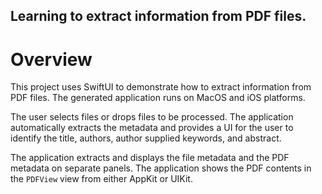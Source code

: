 Learning to extract information from PDF files.
---
# Overview
This project uses SwiftUI to demonstrate how to extract information from PDF files.  The generated application runs on MacOS and iOS platforms.

The user selects files or drops files to be processed.  The application automatically extracts the metadata and provides a UI for the user to identify the title, authors, author supplied keywords, and abstract.

The application extracts and displays the file metadata and the PDF metadata on separate panels.  The application shows the PDF contents in the `PDFView` view from either AppKit or UIKit.

